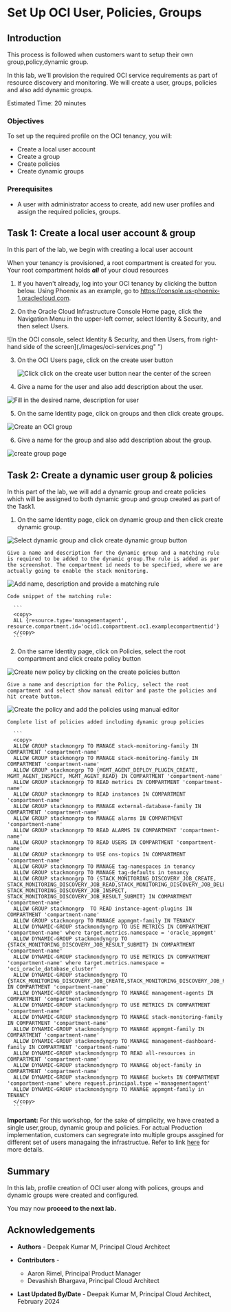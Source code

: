 # Set Up OCI User, Policies, Groups 

## Introduction

This process is followed when customers want to setup their own group,policy,dynamic group.

In this lab, we'll provision the required OCI service requirements as part of resource discovery and monitoring. We will create a user, groups, policies and also add dynamic groups.


Estimated Time: 20 minutes


### Objectives

To set up the required profile on the OCI tenancy, you will:

*  Create a local user account
*  Create a group
*  Create policies
*  Create dynamic groups



### Prerequisites

* A user with administrator access to create, add new user profiles and assign the required policies, groups.



## Task 1: Create a local user account & group

In this part of the lab, we begin with creating a local user account

When your tenancy is provisioned, a root compartment is created for you. Your root compartment holds ***all*** of your cloud resources

1.  If you haven't already, log into your OCI tenancy by clicking the button below. Using Phoenix as an example, go to https://console.us-phoenix-1.oraclecloud.com.

2.  On the Oracle Cloud Infrastructure Console Home page, click the Navigation Menu in the upper-left corner, select Identity & Security, and then select Users.

  ![In the OCI console, select Identity & Security, and then Users, from right-hand side of the screen](./images/oci-services.png" ")

3.  On the OCI Users page,  click on the create user button

    
    ![Click click on the create user button near the center of the screen](./images/oci-user.png " ")


4.	Give a name for the user and also add description about the user.

  
  ![Fill in the desired name, description for user](./images/oci-user-detail.png " ")


5.  On the same Identity page, click on groups and then click create groups.

  ![Create an OCI group](./images/oci-group.png " ")

6.  Give a name for the group and also add description about the group.

  ![create group page](./images/oci-group-create.png " ")




## Task 2:  Create a dynamic user group & policies

In this part of the lab, we will add a dynamic group and create policies which will be assigned to both dynamic group and group created as part of the Task1.

1.  On the same Identity page, click on dynamic group and then click create dynamic group.

  ![Select dynamic group and click create dynamic group button](./images/oci-dynamic-group.png " ")

    Give a name and description for the dynamic group and a matching rule is required to be added to the dynamic group.The rule is added as per the screenshot. The compartment id needs to be specified, where we are actually going to enable the stack monitoring.



  ![Add name, description and provide a matching rule](./images/dynamic-rule.png " ")
    
    Code snippet of the matching rule:
    
      ```
      <copy>
      ALL {resource.type='managementagent', resource.compartment.id='ocid1.compartment.oc1.examplecompartmentid'}
      </copy>
      ```

2.  On the same Identity page, click on Policies, select the root compartment and click create policy button

   ![Create new policy by clicking on the create policies button](./images/oci-policy.png " ")

    Give a name and description for the Policy, select the root compartment and select show manual editor and paste the policies and hit create button.
  
  ![Create the policy and add the policies using manual editor](./images/oci-policy-edit.png " ")
    
    Complete list of policies added including dynamic group policies

      ```
      <copy>
      ALLOW GROUP stackmongrp TO MANAGE stack-monitoring-family IN COMPARTMENT 'compartment-name'
      ALLOW GROUP stackmongrp TO MANAGE stack-monitoring-family IN COMPARTMENT 'compartment-name'
      ALLOW GROUP stackmongrp TO {MGMT_AGENT_DEPLOY_PLUGIN_CREATE, MGMT_AGENT_INSPECT, MGMT_AGENT_READ} IN COMPARTMENT 'compartment-name'
      ALLOW GROUP stackmongrp TO READ metrics IN COMPARTMENT 'compartment-name'
      ALLOW GROUP stackmongrp to READ instances IN COMPARTMENT 'compartment-name'
      ALLOW GROUP stackmongrp to MANAGE external-database-family IN COMPARTMENT 'compartment-name'
      ALLOW GROUP stackmongrp to MANAGE alarms IN COMPARTMENT 'compartment-name'
      ALLOW GROUP stackmongrp TO READ ALARMS IN COMPARTMENT 'compartment-name'
      ALLOW GROUP stackmongrp TO READ USERS IN COMPARTMENT 'compartment-name'
      ALLOW GROUP stackmongrp to USE ons-topics IN COMPARTMENT 'compartment-name'
      ALLOW GROUP stackmongrp TO MANAGE tag-namespaces in tenancy
      ALLOW GROUP stackmongrp TO MANAGE tag-defaults in tenancy
      ALLOW GROUP stackmongrp TO {STACK_MONITORING_DISCOVERY_JOB_CREATE, STACK_MONITORING_DISCOVERY_JOB_READ,STACK_MONITORING_DISCOVERY_JOB_DELETE, STACK_MONITORING_DISCOVERY_JOB_INSPECT, STACK_MONITORING_DISCOVERY_JOB_RESULT_SUBMIT} IN COMPARTMENT 'compartment-name'
      ALLOW GROUP stackmongrp  TO READ instance-agent-plugins IN COMPARTMENT 'compartment-name'
      ALLOW GROUP stackmongrp TO MANAGE appmgmt-family IN TENANCY
      ALLOW DYNAMIC-GROUP stackmondyngrp TO USE METRICS IN COMPARTMENT 'compartment-name' where target.metrics.namespace = 'oracle_appmgmt'
      ALLOW DYNAMIC-GROUP stackmondyngrp TO {STACK_MONITORING_DISCOVERY_JOB_RESULT_SUBMIT} IN COMPARTMENT 'compartment-name'
      ALLOW DYNAMIC-GROUP stackmondyngrp TO USE METRICS IN COMPARTMENT 'compartment-name' where target.metrics.namespace = 'oci_oracle_database_cluster'
      ALLOW DYNAMIC-GROUP stackmondyngrp TO {STACK_MONITORING_DISCOVERY_JOB_CREATE,STACK_MONITORING_DISCOVERY_JOB_READ,STACK_MONITORING_DISCOVERY_JOB_DELETE,STACK_MONITORING_DISCOVERY_JOB_INSPECT,STACK_MONITORING_DISCOVERY_JOB_RESULT_SUBMIT} IN COMPARTMENT 'compartment-name'
      ALLOW DYNAMIC-GROUP stackmondyngrp TO MANAGE management-agents IN COMPARTMENT 'compartment-name'
      ALLOW DYNAMIC-GROUP stackmondyngrp TO USE METRICS IN COMPARTMENT 'compartment-name'
      ALLOW DYNAMIC-GROUP stackmondyngrp TO MANAGE stack-monitoring-family IN COMPARTMENT 'compartment-name'
      ALLOW DYNAMIC-GROUP stackmondyngrp TO MANAGE appmgmt-family IN COMPARTMENT 'compartment-name'
      ALLOW DYNAMIC-GROUP stackmondyngrp TO MANAGE management-dashboard-family IN COMPARTMENT 'compartment-name'
      ALLOW DYNAMIC-GROUP stackmondyngrp TO READ all-resources in COMPARTMENT 'compartment-name'
      ALLOW DYNAMIC-GROUP stackmondyngrp TO MANAGE object-family in COMPARTMENT 'compartment-name'
      ALLOW DYNAMIC-GROUP stackmondyngrp TO MANAGE buckets IN COMPARTMENT 'compartment-name' where request.principal.type ='managementagent'
      ALLOW DYNAMIC-GROUP stackmondyngrp TO MANAGE appmgmt-family in TENANCY
      </copy>
      ```



  **Important:** For this workshop, for the sake of simplicity, we have created a single user,group, dynamic group and  policies. For actual Production implementation, customers can segregrate into multiple groups assgined for different set of users managaing the infrastructue. Refer to link [here]( https://docs.oracle.com/en-us/iaas/stack-monitoring/doc/service-requirements.html) for more details.
  
  

    
     




## Summary

  In this lab, profile creation of OCI user along with polices, groups and dynamic groups were created and configured.

You may now **proceed to the next lab.**

## Acknowledgements

* **Authors** - Deepak Kumar M, Principal Cloud Architect
* **Contributors** -

    * Aaron Rimel, Principal Product Manager
    * Devashish Bhargava, Principal Cloud Architect
* **Last Updated By/Date** - Deepak Kumar M, Principal Cloud Architect, February 2024




